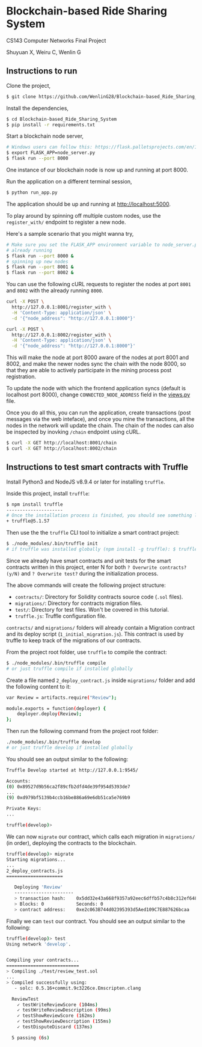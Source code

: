 # Blockchain-based Ride Sharing System 

CS143 Computer Networks Final Project

Shuyuan X, Weiru C, Wenlin G

## Instructions to run

Clone the project,

```sh
$ git clone https://github.com/WenlinG28/Blockchain-based_Ride_Sharing_System.git
```

Install the dependencies,

```sh
$ cd Blockchain-based_Ride_Sharing_System
$ pip install -r requirements.txt
```

Start a blockchain node server,

```sh
# Windows users can follow this: https://flask.palletsprojects.com/en/1.1.x/cli/#application-discovery
$ export FLASK_APP=node_server.py
$ flask run --port 8000
```

One instance of our blockchain node is now up and running at port 8000.


Run the application on a different terminal session,

```sh
$ python run_app.py
```

The application should be up and running at [http://localhost:5000](http://localhost:5000).

To play around by spinning off multiple custom nodes, use the `register_with/` endpoint to register a new node. 

Here's a sample scenario that you might wanna try,

```sh
# Make sure you set the FLASK_APP environment variable to node_server.py before running these nodes
# already running
$ flask run --port 8000 &
# spinning up new nodes
$ flask run --port 8001 &
$ flask run --port 8002 &
```

You can use the following cURL requests to register the nodes at port `8001` and `8002` with the already running `8000`.

```sh
curl -X POST \
  http://127.0.0.1:8001/register_with \
  -H 'Content-Type: application/json' \
  -d '{"node_address": "http://127.0.0.1:8000"}'
```

```sh
curl -X POST \
  http://127.0.0.1:8002/register_with \
  -H 'Content-Type: application/json' \
  -d '{"node_address": "http://127.0.0.1:8000"}'
```

This will make the node at port 8000 aware of the nodes at port 8001 and 8002, and make the newer nodes sync the chain with the node 8000, so that they are able to actively participate in the mining process post registration.

To update the node with which the frontend application syncs (default is localhost port 8000), change `CONNECTED_NODE_ADDRESS` field in the [views.py](/app/views.py) file.

Once you do all this, you can run the application, create transactions (post messages via the web inteface), and once you mine the transactions, all the nodes in the network will update the chain. The chain of the nodes can also be inspected by inovking `/chain` endpoint using cURL.

```sh
$ curl -X GET http://localhost:8001/chain
$ curl -X GET http://localhost:8002/chain
```

## Instructions to test smart contracts with Truffle

Install Python3 and NodeJS v8.9.4 or later for installing `truffle`.

Inside this project, install `truffle`:

```sh
$ npm install truffle
---------------------
# Once the installation process is finished, you should see something like this
+ truffle@5.1.57
```

Then use the the `truffle` CLI tool to initialize a smart contract project:

```sh
$ ./node_modules/.bin/truffle init
# if truffle was installed globally (npm install -g truffle): $ truffle init
```

Since we already have smart contracts and unit tests for the smart contracts written in this project, enter N for both `? Overwrite contracts? (y/N)` and `? Overwrite test?` during the initialization process.

The above commands will create the following project structure:
* `contracts/`: Directory for Solidity contracts source code (`.sol` files).
* `migrations/`: Directory for contracts migration files.
* `test/`: Directory for test files. Won't be covered in this tutorial.
* `truffle.js`: Truffle configuration file.

`contracts/` and `migrations/` folders will already contain a Migration contract and its deploy script (`1_initial_migration.js`). This contract is used by truffle to keep track of the migrations of our contracts.

From the project root folder, use `truffle` to compile the contract:

```sh
$ ./node_modules/.bin/truffle compile  
# or just truffle compile if installed globally
```

Create a file named `2_deploy_contract.js` inside `migrations/` folder and add the following content to it:

```sh
var Review = artifacts.require("Review");

module.exports = function(deployer) {
    deployer.deploy(Review);
};
```

Then run the following command from the project root folder:

```sh
./node_modules/.bin/truffle develop
# or just truffle develop if installed globally
```

You should see an output similar to the following:

```sh
Truffle Develop started at http://127.0.0.1:9545/

Accounts:
(0) 0x89527d9b56ca2f89cfb2dfd4de39f954d5393de7
...
(9) 0xd979bf5139b4ccb16be886a69e6db51ca5e769b9

Private Keys:
...

truffle(develop)>
```

We can now `migrate` our contract, which calls each migration in `migrations/` (in order), deploying the contracts to the blockchain.

```sh
truffle(develop)> migrate
Starting migrations...
...
2_deploy_contracts.js
=====================

   Deploying 'Review'
   ----------------------
   > transaction hash:    0x5dd32e43a668f9357a92eec6dffb57c4b8c312ef6480657bb7736ea758727347
   > Blocks: 0            Seconds: 0
   > contract address:    0xe2c063B744d02395393d5Aed109C7E887626bcaa
```

Finally we can `test` our contract. You should see an output similar to the following:

```sh
truffle(develop)> test
Using network 'develop'.


Compiling your contracts...
===========================
> Compiling ./test/review_test.sol
...
> Compiled successfully using:
   - solc: 0.5.16+commit.9c3226ce.Emscripten.clang

  ReviewTest
    ✓ testWriteReviewScore (104ms)
    ✓ testWriteReviewDescription (99ms)
    ✓ testShowReviewScore (162ms)
    ✓ testShowReviewDescription (155ms)
    ✓ testDisputeDiscard (137ms)

  5 passing (6s)

```

